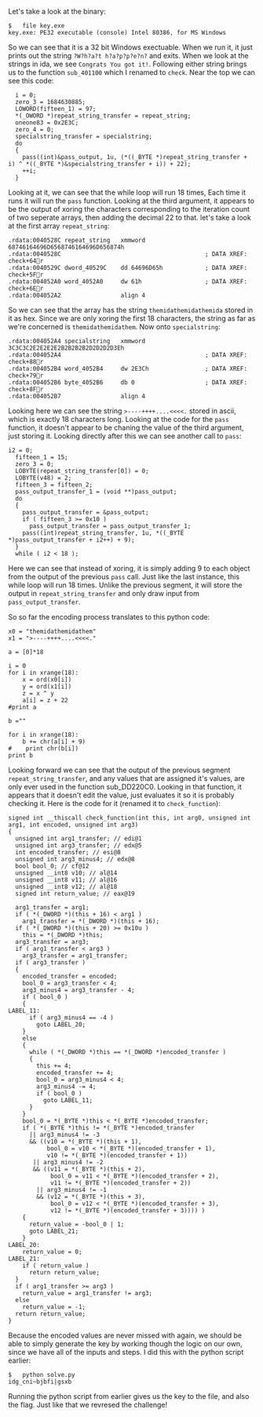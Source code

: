 Let's take a look at the binary:

```
$	file key.exe
key.exe: PE32 executable (console) Intel 80386, for MS Windows
```

So we can see that it is a 32 bit Windows exectuable. When we run it, it just prints out the string `?W?h?a?t h?a?p?p?e?n?` and exits. When we look at the strings in ida, we see `Congrats You got it!`. Following either string brings us to the function `sub_401100` which I renamed to `check`. Near the top we can see this code:

```
  i = 0;
  zero_3 = 1684630885;
  LOWORD(fifteen_1) = 97;
  *(_OWORD *)repeat_string_transfer = repeat_string;
  oneone83 = 0x2E3C;
  zero_4 = 0;
  specialstring_transfer = specialstring;
  do
  {
    pass((int)&pass_output, 1u, (*((_BYTE *)repeat_string_transfer + i) ^ *((_BYTE *)&specialstring_transfer + i)) + 22);
    ++i;
  }
```

Looking at it, we can see that the while loop will run 18 times, Each time it runs it will run the `pass` function. Looking at the third argument, it appears to be the output of xoring  the characters corresponding to the iteration count of two seperate arrays, then adding the decimal 22 to that. let's take a look at the first array `repeat_string`:

```
.rdata:0040528C repeat_string   xmmword 68746164696D6568746164696D656874h
.rdata:0040528C                                         ; DATA XREF: check+64r
.rdata:0040529C dword_40529C    dd 64696D65h            ; DATA XREF: check+5Fr
.rdata:004052A0 word_4052A0     dw 61h                  ; DATA XREF: check+6Er
.rdata:004052A2                 align 4
```

So we can see that the array has the string `themidathemidathemida` stored in it as hex. Since we are only xoring the first 18 characters, the string as far as we're concerned is `themidathemidathem`. Now onto `specialstring`:

```
.rdata:004052A4 specialstring   xmmword 3C3C3C2E2E2E2E2B2B2B2B2D2D2D2D3Eh
.rdata:004052A4                                         ; DATA XREF: check+88r
.rdata:004052B4 word_4052B4     dw 2E3Ch                ; DATA XREF: check+79r
.rdata:004052B6 byte_4052B6     db 0                    ; DATA XREF: check+8Fr
.rdata:004052B7                 align 4
```

Looking here we can see the string `>----++++....<<<<.` stored in ascii, which is exactly 18 characters long. Looking at the code for the `pass` function, it doesn't appear to be chaning the value of the third argument, just storing it. Looking directly after this we can see another call to `pass`:

```
i2 = 0;
  fifteen_1 = 15;
  zero_3 = 0;
  LOBYTE(repeat_string_transfer[0]) = 0;
  LOBYTE(v48) = 2;
  fifteen_3 = fifteen_2;
  pass_output_transfer_1 = (void **)pass_output;
  do
  {
    pass_output_transfer = &pass_output;
    if ( fifteen_3 >= 0x10 )
      pass_output_transfer = pass_output_transfer_1;
    pass((int)repeat_string_transfer, 1u, *((_BYTE *)pass_output_transfer + i2++) + 9);
  }
  while ( i2 < 18 );
```

Here we can see that instead of xoring, it is simply adding 9 to each object from the output of the previous `pass` call. Just like the last instance, this while loop will run 18 times. Unlike the previous segment, it will store the output in `repeat_string_transfer` and only draw input from `pass_output_transfer`.

So so far the encoding process translates to this python code:
```
x0 = "themidathemidathem"
x1 = ">----++++....<<<<."

a = [0]*18

i = 0
for i in xrange(18):
    x = ord(x0[i])
    y = ord(x1[i])
    z = x ^ y
    a[i] = z + 22
#print a

b ="" 

for i in xrange(18):
    b += chr(a[i] + 9)
#    print chr(b[i])
print b
```

Looking forward we can see that the output of the previous segment `repeat_string_transfer`, and any values that are assigned it's values, are only ever used in the function sub_DD220C0. Looking in that function, it appears that it doesn't edit the value, just evaluates it so it is probably checking it. Here is the code for it (renamed it to `check_function`):

```
signed int __thiscall check_function(int this, int arg0, unsigned int arg1, int encoded, unsigned int arg3)
{
  unsigned int arg1_transfer; // edi@1
  unsigned int arg3_transfer; // edx@5
  int encoded_transfer; // esi@8
  unsigned int arg3_minus4; // edx@8
  bool bool_0; // cf@12
  unsigned __int8 v10; // al@14
  unsigned __int8 v11; // al@16
  unsigned __int8 v12; // al@18
  signed int return_value; // eax@19

  arg1_transfer = arg1;
  if ( *(_DWORD *)(this + 16) < arg1 )
    arg1_transfer = *(_DWORD *)(this + 16);
  if ( *(_DWORD *)(this + 20) >= 0x10u )
    this = *(_DWORD *)this;
  arg3_transfer = arg3;
  if ( arg1_transfer < arg3 )
    arg3_transfer = arg1_transfer;
  if ( arg3_transfer )
  {
    encoded_transfer = encoded;
    bool_0 = arg3_transfer < 4;
    arg3_minus4 = arg3_transfer - 4;
    if ( bool_0 )
    {
LABEL_11:
      if ( arg3_minus4 == -4 )
        goto LABEL_20;
    }
    else
    {
      while ( *(_DWORD *)this == *(_DWORD *)encoded_transfer )
      {
        this += 4;
        encoded_transfer += 4;
        bool_0 = arg3_minus4 < 4;
        arg3_minus4 -= 4;
        if ( bool_0 )
          goto LABEL_11;
      }
    }
    bool_0 = *(_BYTE *)this < *(_BYTE *)encoded_transfer;
    if ( *(_BYTE *)this != *(_BYTE *)encoded_transfer
      || arg3_minus4 != -3
      && ((v10 = *(_BYTE *)(this + 1),
           bool_0 = v10 < *(_BYTE *)(encoded_transfer + 1),
           v10 != *(_BYTE *)(encoded_transfer + 1))
       || arg3_minus4 != -2
       && ((v11 = *(_BYTE *)(this + 2),
            bool_0 = v11 < *(_BYTE *)(encoded_transfer + 2),
            v11 != *(_BYTE *)(encoded_transfer + 2))
        || arg3_minus4 != -1
        && (v12 = *(_BYTE *)(this + 3),
            bool_0 = v12 < *(_BYTE *)(encoded_transfer + 3),
            v12 != *(_BYTE *)(encoded_transfer + 3)))) )
    {
      return_value = -bool_0 | 1;
      goto LABEL_21;
    }
LABEL_20:
    return_value = 0;
LABEL_21:
    if ( return_value )
      return return_value;
  }
  if ( arg1_transfer >= arg3 )
    return_value = arg1_transfer != arg3;
  else
    return_value = -1;
  return return_value;
}
```

Because the encoded values are never missed with again, we should be able to simply generate the key by working though the logic on our own, since we have all of the inputs and steps. I did this with the python script earlier:

```
$	python solve.py 
idg_cni~bjbfi|gsxb
```

Running the python script from earlier gives us the key to the file, and also the flag. Just like that we revresed the challenge!

 

